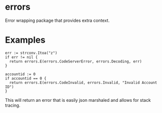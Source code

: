 # errors
Error wrapping package that provides extra context.

# Examples
```
err := strconv.Itoa("z")
if err != nil {
  return errors.E(errors.CodeServerError, errors.Decoding, err)
}
```


```
accountid := 0
if accountid == 0 {
  return errors.E(errors.CodeInvalid, errors.Invalid, "Invalid Account ID")
}
```

This will return an error that is easily json marshaled and allows for stack tracing. 
